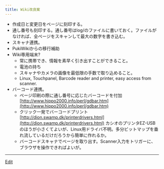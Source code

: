 ```yaml
---
title: Wiki改良案
---
```

* 作成日と変更日をページに刻印する。
* 通し番号も刻印する。通し番号はlog/のファイルに書いておく。ファイルがなければ、全ページをスキャンして最大の数字を書き込む。
* スキャナ連携。
* PukiWikiからの移行補助
* Wiki専用端末?
   * 常に携帯でき、情報を素早く引き出すことができること。
   * 電池の持ち
   * スキャナやカメラの画像を最低限の手数で取り込めること。
   * Linux, Touchpanel, Barcode reader and printer, easy access from scanner.
* バーコード連携。
   * ページ印刷の際に通し番号に応じたバーコードを付加 [http://www.hippo2000.info/perl/gdbar.htm](http://www.hippo2000.info/perl/gdbar.htm)
   * クリック一発でバーコードプリント [http://dion.swamp.dk/printerdrivers.html](http://dion.swamp.dk/printerdrivers.html) カシオのプリンタEZ-USBのほうが小さくてよいが、Linux用ドライバ不明。多分ビットマップを垂れ流しているだけだろうから簡単に作れるか。
   * バーコードスキャナでベージを取り出す。Scanner入力をトリガーに、ブラウザを操作できればよいが。


----
[Edit](https://github.com/vitroid/vitroid.github.io/edit/master/MD/Wiki改良案.md)
